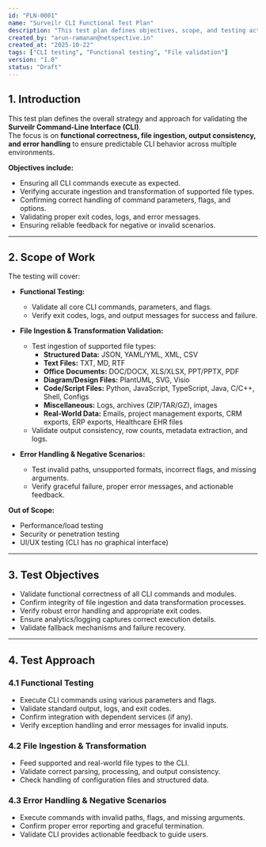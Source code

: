 ```yaml
---
id: "PLN-0001"
name: "Surveilr CLI Functional Test Plan"
description: "This test plan defines objectives, scope, and testing activities for functional validation of the Surveilr CLI, including command execution, file ingestion, output validation, and error handling."
created_by: "arun-ramanan@netspective.in"
created_at: "2025-10-22"
tags: ["CLI testing", "Functional testing", "File validation"]
version: "1.0"
status: "Draft"
---
```


## 1. Introduction

This test plan defines the overall strategy and approach for validating the **Surveilr Command-Line Interface (CLI)**.  
The focus is on **functional correctness, file ingestion, output consistency, and error handling** to ensure predictable CLI behavior across multiple environments.  

**Objectives include:**  
- Ensuring all CLI commands execute as expected.  
- Verifying accurate ingestion and transformation of supported file types.  
- Confirming correct handling of command parameters, flags, and options.  
- Validating proper exit codes, logs, and error messages.  
- Ensuring reliable feedback for negative or invalid scenarios.  

---

## 2. Scope of Work

The testing will cover:  

- **Functional Testing:**  
  - Validate all core CLI commands, parameters, and flags.  
  - Verify exit codes, logs, and output messages for success and failure.  

- **File Ingestion & Transformation Validation:**  
  - Test ingestion of supported file types:  
    - **Structured Data:** JSON, YAML/YML, XML, CSV  
    - **Text Files:** TXT, MD, RTF  
    - **Office Documents:** DOC/DOCX, XLS/XLSX, PPT/PPTX, PDF  
    - **Diagram/Design Files:** PlantUML, SVG, Visio  
    - **Code/Script Files:** Python, JavaScript, TypeScript, Java, C/C++, Shell, Configs  
    - **Miscellaneous:** Logs, archives (ZIP/TAR/GZ), images  
    - **Real-World Data:** Emails, project management exports, CRM exports, ERP exports, Healthcare EHR files  
  - Validate output consistency, row counts, metadata extraction, and logs.  

- **Error Handling & Negative Scenarios:**  
  - Test invalid paths, unsupported formats, incorrect flags, and missing arguments.  
  - Verify graceful failure, proper error messages, and actionable feedback.  

**Out of Scope:**  
- Performance/load testing  
- Security or penetration testing  
- UI/UX testing (CLI has no graphical interface)  

---

## 3. Test Objectives

- Validate functional correctness of all CLI commands and modules.  
- Confirm integrity of file ingestion and data transformation processes.  
- Verify robust error handling and appropriate exit codes.  
- Ensure analytics/logging captures correct execution details.  
- Validate fallback mechanisms and failure recovery.  

---

## 4. Test Approach

### 4.1 Functional Testing
- Execute CLI commands using various parameters and flags.  
- Validate standard output, logs, and exit codes.  
- Confirm integration with dependent services (if any).  
- Verify exception handling and error messages for invalid inputs.  

### 4.2 File Ingestion & Transformation
- Feed supported and real-world file types to the CLI.  
- Validate correct parsing, processing, and output consistency.  
- Check handling of configuration files and structured data.  

### 4.3 Error Handling & Negative Scenarios
- Execute commands with invalid paths, flags, and missing arguments.  
- Confirm proper error reporting and graceful termination.  
- Validate CLI provides actionable feedback to guide users.  
